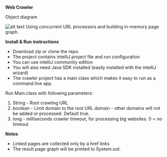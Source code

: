 **Web Crawler**

Object diagram

![alt text](http://s3.amazonaws.com/bezmoog.com/crawler_small.png)
Using concurrent URL processors and building in-memory page graph.

**Install & Run instructions**
- Download zip or clone the repo. 
- The project contains intelliJ project file and run configuration
- You can use intelliJ community edition
- You will also need Java SDK installed (easily installed with the intelliJ wizard)
- The crawler project has a main class which makes it easy to run as a command line app.

Run Main.class with following parameters:
1. String - Root crawling URL
2. boolean - Limit domain to the root URL domain - other domains will not be added or processed. Default true.
3. long - milliseconds crawler timeout, for processing big websites. 0 = no timeout

**Notes**
- Linked pages are collected only by a href links
- The result page graph will be printed to System.out.




